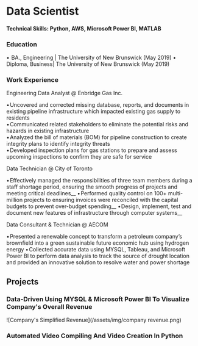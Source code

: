 # Data Scientist
#### Technical Skills: Python, AWS, Microsoft Power BI, MATLAB

### Education
•  BA., Engineering | The University of New Brunswick (May 2019)
•  Diploma, Business| The University of New Brunswick (May 2019)

### Work Experience 
Engineering Data Analyst @ Enbridge Gas Inc.

• Uncovered and corrected missing database, reports, and documents in existing pipeline infrastructure which impacted existing gas supply to residents\
• Communicated related stakeholders to eliminate the potential risks and hazards in existing infrastructure\
• Analyzed the bill of materials (BOM) for pipeline construction to create integrity plans to identify integrity threats\
• Developed inspection plans for gas stations to prepare and assess upcoming inspections to confirm they are safe for service

Data Technician @ City of Toronto

• Effectively managed the responsibilities of three team members during a staff shortage period, ensuring the smooth progress of projects and meeting critical deadlines__
• Performed quality control on 100+ multi-million projects to ensuring invoices were reconciled with the capital budgets to prevent over-budget spending__
• Design, implement, test and document new features of infrastructure through computer systems__

Data Consultant & Technician @ AECOM

• Presented a renewable concept to transform a petroleum company’s brownfield into a green sustainable future economic hub using hydrogen energy
• Collected accurate data using MYSQL, Tableau, and Microsoft Power BI to perform data analysis to track the source of drought location and provided an innovative solution to resolve water and power shortage

## Projects
### Data-Driven Using MYSQL & Microsoft Power BI To Visualize Company's Overall Revenue
![Company's Simplified Revenue](/assets/img/company revenue.png) 

### Automated Video Compiling And Video Creation In Python


